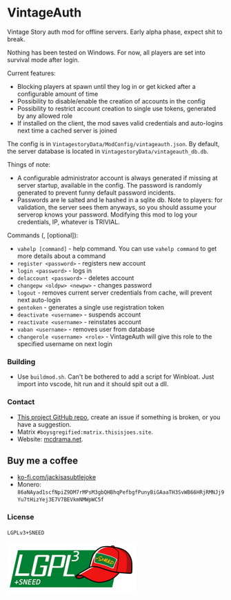 # VintageAuth
Vintage Story auth mod for offline servers. Early alpha phase, expect shit to break.

Nothing has been tested on Windows.
For now, all players are set into survival mode after login.

Current features:
* Blocking players at spawn until they log in or get kicked after a configurable amount of time
* Possibility to disable/enable the creation of accounts in the config
* Possibility to restrict account creation to single use tokens, generated by any allowed role
* If installed on the client, the mod saves valid credentials and auto-logins next time a cached server is joined

The config is in `VintagestoryData/ModConfig/vintageauth.json`. By default, the server database is located in `VintagestoryData/vintageauth_db.db`.

Things of note:
* A configurable administrator account is always generated if missing at server startup, available in the config. The password is randomly generated to prevent funny default password incidents.
* Passwords are le salted and le hashed in a sqlite db. Note to players: for validation, the server sees them anyways, so you should
assume your serverop knows your password. Modifying this mod to log your credentials, IP, whatever is TRIVIAL.

Commands (<mandatory>, [optional]):
* `vahelp [command]` - help command. You can use `vahelp command` to get more details about a command
* `register <password>` - registers new account
* `login <password>` - logs in
* `delaccount <password>` - deletes account
* `changepw <oldpw> <newpw>` - changes password
* `logout` - removes current server credentials from cache, will prevent next auto-login
* `gentoken` - generates a single use registration token
* `deactivate <username>` - suspends account
* `reactivate <username>` - reinstates account
* `vaban <username>` - removes user from database
* `changerole <username> <role>` - VintageAuth will give this role to the specified username on next login

### Building
* Use `buildmod.sh`. Can't be bothered to add a script for Winbloat. Just import into vscode, hit run and it should spit out a dll.

### Contact
* [This project GitHub repo](https://github.com/trollogyadherent/vintageauth), create an issue if something is broken, or you have a suggestion.
* Matrix `#boysgregified:matrix.thisisjoes.site`.
* Website: [mcdrama.net](https://www.mcdrama.net/articles/mods.html).

## Buy me a coffee
* [ko-fi.com/jackisasubtlejoke](https://ko-fi.com/jackisasubtlejoke)
* Monero: `86aNAyad1scfNpiZ9DM7rMPsM3gbQHBhqPefbgfPunyBiGAaaTH3SvWB66HRjRMNJj9Yu7tHizYej3E7V7BEVkmNMWpWC5f`

### License
`LGPLv3+SNEED`

![license](lgplsneed_small.png)